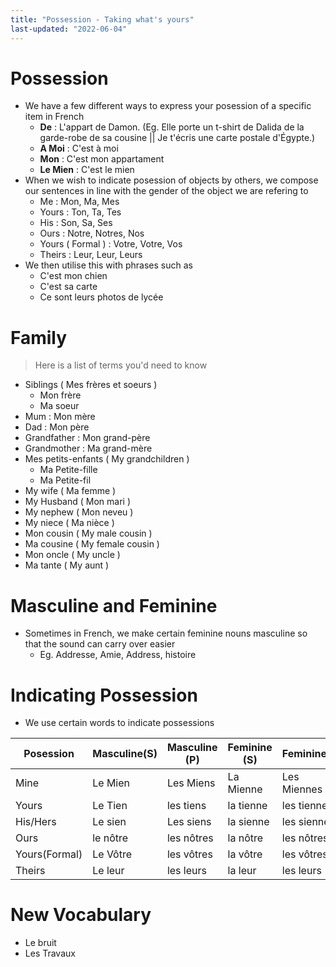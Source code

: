 ```yaml
---
title: "Possession - Taking what's yours"
last-updated: "2022-06-04"
---
```


# Possession
- We have a few different ways to express your posession of a specific item in French
	- **De** : L'appart de Damon. (Eg. Elle porte un t-shirt de Dalida de la garde-robe de sa cousine || Je t'écris une carte postale d'Égypte.)
	- **A Moi** : C'est à moi
	- **Mon** : C'est mon appartament
	- **Le Mien** : C'est le mien
- When we wish to indicate posession of objects by others, we compose our sentences in line with the gender of the object we are refering to
	- Me : Mon, Ma, Mes
	- Yours : Ton, Ta, Tes
	- His : Son, Sa, Ses
	- Ours : Notre, Notres, Nos
	- Yours ( Formal ) : Votre, Votre, Vos
	- Theirs : Leur, Leur, Leurs
- We then utilise this with phrases such as
	- C'est mon chien
	- C'est sa carte
	- Ce sont leurs photos de lycée

# Family
> Here is a list of terms you'd need to know
- Siblings ( Mes frères et soeurs )
	- Mon frère
	- Ma soeur
- Mum : Mon mère
- Dad : Mon père
- Grandfather : Mon grand-père
- Grandmother : Ma grand-mère
- Mes petits-enfants ( My grandchildren )
	- Ma Petite-fille
	- Ma Petite-fil
- My wife ( Ma femme )
- My Husband ( Mon mari )
- My nephew ( Mon neveu )
- My niece ( Ma nièce )
- Mon cousin ( My male cousin )
- Ma cousine ( My female cousin )
- Mon oncle ( My uncle )
- Ma tante ( My aunt )

# Masculine and Feminine 

- Sometimes in French, we make certain feminine nouns masculine so that the sound can carry over easier
	- Eg. Addresse, Amie, Address, histoire


# Indicating Possession 

- We use certain words to indicate possessions

| Posession     | Masculine(S) | Masculine (P) | Feminine (S) | Feminine(P) |
| ------------- | ------------ | ------------- | ------------ | ----------- |
| Mine          | Le Mien      | Les Miens     | La Mienne    | Les Miennes |
| Yours         | Le Tien      | les tiens     | la tienne    | les tiennes |
| His/Hers      | Le sien      | Les siens     | la sienne    | les siennes |
| Ours          | le nôtre     | les nôtres    | la nôtre     | les nôtres  |
| Yours(Formal) | Le Vôtre     | les vôtres    | la vôtre     | les vôtres  |
| Theirs        | Le leur      | les leurs     | la leur      | les leurs   |




# New Vocabulary
- Le bruit
- Les Travaux
